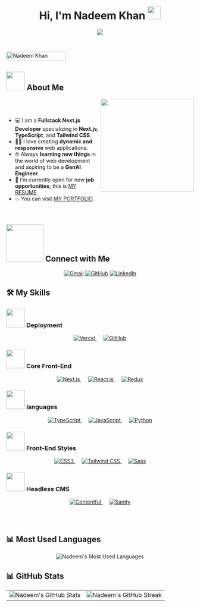 <h1 align="center">Hi, I'm Nadeem Khan <img src="https://media.giphy.com/media/hvRJCLFzcasrR4ia7z/giphy.gif" width="35"></h1>
<p align="center">
<img src="https://readme-typing-svg.herokuapp.com?font=Time+New+Roman&color=%23C8BE25&size=25&center=true&vCenter=true&width=600&height=100&lines=Fullstack+Next.js+Developer;Aspiring+GenAI+Engineer;Always+Learning+New+Things">
</p>

<br>

<p aclign="center"> 
    <img src="https://komarev.com/ghpvc/?username=nadeemsangrasi&label=Profile%20views&color=0047AB&style=plastic" alt="Nadeem Khan" height=25px, width=160px/> 
</p>

## <picture><img src = "https://github.com/7oSkaaa/7oSkaaa/blob/main/Images/about_me.gif?raw=true" width = 50px></picture> About Me

<picture> <img align="right" src="https://github.com/7oSkaaa/7oSkaaa/blob/main/Images/Right_Side.gif?raw=true" width = 250px></picture>

<br><br>

- :computer: I am a **Fullstack Next.js Developer** specializing in **Next.js**, **TypeScript**, and **Tailwind CSS**.
- :technologist: I love creating **dynamic and responsive** web applications.
- :nerd_face: Always **learning new things** in the world of web development and aspiring to be a **GenAI Engineer**.
- :thinking: I’m currently open for new **job opportunities**; this is [MY RESUME](https://nadeemkhan.vercel.app/assets/resume/NadeemKhanResume.pdf).
- :boom: You can visit [MY PORTFOLIO](https://nadeemkhan.vercel.app/).

<br>

## <picture> <img src="https://github.com/nadeemsangrasi/nadeemsangrasi/blob/main/Images/Connect-with-me.gif?raw=true" width="100px"> </picture> Connect with Me
<p align="center">
    <a href="mailto:nadeemsangrasi@gmail.com"><img img src="https://img.shields.io/badge/gmail-%23EA4335.svg?style=plastic&logo=gmail&logoColor=white" alt="Gmail"/></a>
    <a href="https://github.com/nadeemsangrasi"><img src="https://img.shields.io/badge/github-%23181717.svg?style=plastic&logo=github&logoColor=white" alt="GitHub"/></a>
    <a href="https://www.linkedin.com/in/nadeem-khan/"><img src="https://img.shields.io/badge/linkedin-%230A66C2.svg?style=plastic&logo=linkedin&logoColor=white" alt="LinkedIn"/></a>
</p>

## 🛠️ My Skills

 ### <picture> <img src = "https://github.com/7oSkaaa/7oSkaaa/blob/main/Images/OS.gif?raw=true" width = 50px>  </picture> Deployment

<p align="center">
    <a href="https://vercel.com" target="_blank">
        <img alt="Vercel" src="https://img.shields.io/badge/Vercel-000000.svg?style=plastic&logo=vercel&logoColor=white">
    </a>
    &emsp;
    <a href="https://github.com" target="_blank">
        <img alt="GitHub" src="https://img.shields.io/badge/GitHub-181717.svg?style=plastic&logo=github&logoColor=white">
    </a>
</p>

### <picture> <img src = "https://github.com/7oSkaaa/7oSkaaa/blob/main/Images/Front_End.gif?raw=true" width = 50px>  </picture> Core Front-End

<p align="center">
    <a href="https://nextjs.org" target="_blank">
        <img alt="Next.js" src="https://img.shields.io/badge/Next.js-000000.svg?style=plastic&logo=next.js&logoColor=white">
    </a>
    &emsp;
    <a href="https://reactjs.org" target="_blank">
        <img alt="React.js" src="https://img.shields.io/badge/React-61DAFB.svg?style=plastic&logo=react&logoColor=black">
    </a>
    &emsp;
    <a href="https://redux.js.org" target="_blank">
        <img alt="Redux" src="https://img.shields.io/badge/Redux-764ABC.svg?style=plastic&logo=redux&logoColor=white">
    </a>
</p>

 ### <picture> <img src = "https://github.com/7oSkaaa/7oSkaaa/blob/main/Images/IDEs.gif?raw=true" width = 50px>  </picture> languages
 
<p align="center">
    <a href="https://www.typescriptlang.org/" target="_blank">
        <img alt="TypeScript" src="https://img.shields.io/badge/TypeScript-007ACC.svg?style=plastic&logo=typescript&logoColor=white">
    </a>
    &emsp;
    <a href="https://developer.mozilla.org/en-US/docs/Web/JavaScript" target="_blank">
        <img alt="JavaScript" src="https://img.shields.io/badge/JavaScript-F7DF1E.svg?style=plastic&logo=javascript&logoColor=black">
    </a>
    &emsp;
    <a href="https://www.python.org/" target="_blank">
        <img alt="Python" src="https://img.shields.io/badge/Python-3776AB.svg?style=plastic&logo=python&logoColor=white">
    </a>
</p>

 ### <picture> <img src = "https://github.com/7oSkaaa/7oSkaaa/blob/main/Images/CP_PS.gif?raw=true" width = 50px>  </picture> Front-End Styles

<p align="center">
    <a href="https://www.w3.org/TR/CSS/" target="_blank">
        <img alt="CSS3" src="https://img.shields.io/badge/CSS3-1572B6.svg?style=plastic&logo=css3&logoColor=white">
    </a>
    &emsp;
    <a href="https://tailwindcss.com/" target="_blank">
        <img alt="Tailwind CSS" src="https://img.shields.io/badge/Tailwind%20CSS-38B2E8.svg?style=plastic&logo=tailwind-css&logoColor=white">
    </a>
    &emsp;
    <a href="https://sass-lang.com/" target="_blank">
        <img alt="Sass" src="https://img.shields.io/badge/Sass-CC6699.svg?style=plastic&logo=sass&logoColor=white">
    </a>
</p>

 ### <picture> <img src = "https://github.com/7oSkaaa/7oSkaaa/blob/main/Images/Software_Tools.gif?raw=true" width = 50px>  </picture>  Headless CMS

<p align="center">
    <a href="https://www.contentful.com/" target="_blank">
        <img alt="Contentful" src="https://img.shields.io/badge/Contentful-7D5B1A.svg?style=plastic&logo=contentful&logoColor=white">
    </a>
    &emsp;
    <a href="https://www.sanity.io/" target="_blank">
        <img alt="Sanity" src="https://img.shields.io/badge/Sanity-00B233.svg?style=plastic&logo=sanity&logoColor=white">
    </a>
</p>

</br></br>

 ## 📊 Most Used Languages

<p align="center">
  <img src="https://github-readme-stats.vercel.app/api/top-langs/?username=nadeemsangrasi&layout=compact&langs_count=6&theme=tokyonight&hide=less,stylus,jinja&include_all_commits=true&hide_title=true" alt="Nadeem's Most Used Languages" />
</p>


## 📊 GitHub Stats

<p align="center">
  <table>
    <tr>
      <td>
        <img src="https://github-readme-stats.vercel.app/api?username=nadeemsangrasi&show_icons=true&theme=radical" alt="Nadeem's GitHub Stats" />
      </td>
      <td>
        <img src="https://github-readme-streak-stats.herokuapp.com/?user=nadeemsangrasi&theme=radical" alt="Nadeem's GitHub Streak" />
      </td>
    </tr>
  </table>
</p>
